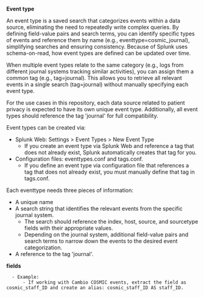 



**Event type**

An event type is a saved search that categorizes events within a data source, eliminating the need to repeatedly write complex queries. By defining field-value pairs and search terms, you can identify specific types of events and reference them by name (e.g., eventtype=cosmic_journal), simplifying searches and ensuring consistency. Because of Splunk uses schema-on-read, how event types are defined can be updated over time.

When multiple event types relate to the same category (e.g., logs from different journal systems tracking similar activities), you can assign them a common tag (e.g., tag=journal). This allows you to retrieve all relevant events in a single search (tag=journal) without manually specifying each event type.

For the use cases in this repository, each data source related to patient privacy is expected to have its own unique event type. Additionally, all event types should reference the tag 'journal' for full compatibility.  

Event types can be created via:
- Splunk Web: Settings > Event Types > New Event Type
  - If you create an event type via Splunk Web and reference a tag that does not already exist, Splunk automatically creates that tag for you.
- Configuration files: eventtypes.conf and tags.conf.
  - If you define an event type via configuration file that references a tag that does not already exist, you must manually define that tag in tags.conf.
        
Each eventtype needs three pieces of information:
- A unique name
- A search string that identifies the relevant events from the specific journal system.
    - The search should reference the index, host, source, and sourcetype fields with their appropriate values.
    - Depending on the journal system, additional field-value pairs and search terms to narrow down the events to the desired event categorization.
- A reference to the tag 'journal'.

**fields**

      - Example:
          - If working with Cambio COSMIC events, extract the field as cosmic_staff_ID and create an alias: cosmic_staff_ID AS staff_ID.
